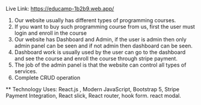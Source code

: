 Live Link: https://educamp-1b2b9.web.app/


<!-- >>>>>>>>>>>>>>>>> Course Overview >>>>>>>>> -->

1. Our website usually has different types of programming courses.
2. If you want to buy such programming course from us, first the user must login and enroll in the course
3. Our website has Dashboard and Admin, if the user is admin then only admin panel can be seen and if not admin then dashboard can be seen.
4. Dashboard work is usually used by the user can go to the dashboard and see the course and enroll the course through stripe payment.
5. The job of the admin panel is that the website can control all types of services.
6. Complete CRUD operation

**  Technology Uses: React.js , Modern JavaScript, Bootstrap 5, Stripe Payment Integration, React slick, React router, hook form. react modal.
